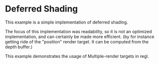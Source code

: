 # Deferred Shading

This example is a simple implementation of deferred shading.

The focus of this implementation was readability, so it is not an optimized implementation, and can certainly be made more efficient. (by for instance getting ride of the "position" render target. It can be computed from the depth buffer.)

This example demonstrates the usage of Multiple-render targets in regl.
